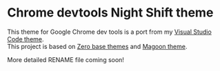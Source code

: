 # Chrome devtools Night Shift theme

This theme for Google Chrome dev tools is a port from my [Visual Studio Code theme](https://jean-tinland.github.io/night-shift-demo/).\
This project is based on [Zero base themes](https://github.com/mauricecruz/zero-base-themes) and [Magoon theme](https://github.com/ntwigs/Magoon/tree/master/ChromeConsole).

More detailed RENAME file coming soon!
